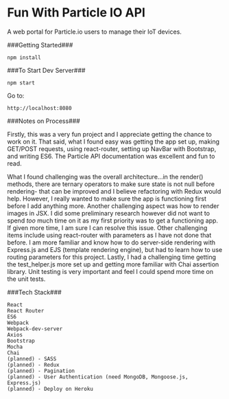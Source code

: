 # Fun With Particle IO API

A web portal for Particle.io users to manage their IoT devices.

###Getting Started###

	npm install

###To Start Dev Server###

    npm start

Go to:

    http://localhost:8080

###Notes on Process###

Firstly, this was a very fun project and I appreciate getting the chance to work on it. That said, what I found easy was 
getting the app set up, making GET/POST requests, using react-router, setting up NavBar with Bootstrap, and writing ES6. The
Particle API documentation was excellent and fun to read. 

What I found challenging was the overall architecture...in the render() methods, there are ternary operators to make sure state is not null before rendering- that can be improved and I believe refactoring with Redux would help. However, I really wanted to make sure the app is functioning first before I add anything more. Another challenging aspect was how to render images in JSX. I did some preliminary research however did not want to spend *too* much time on it as my first priority was to get a functioning app. If given more time, I am sure I can resolve this issue. Other challenging items include using react-router with parameters
as I have not done that before. I am more familiar and know how to do server-side rendering with Express.js and EJS (template
rendering engine), but had to learn how to use routing parameters for this project. Lastly, I had a challenging time getting
the test_helper.js more set up and getting more familiar with Chai assertion library. Unit testing is very important and feel 
I could spend more time on the unit tests.


###Tech Stack###

    React
    React Router
    ES6
    Webpack
    Webpack-dev-server
    Axios
    Bootstrap
    Mocha
    Chai
    (planned) - SASS
    (planned) - Redux
    (planned) - Pagination
    (planned) - User Authentication (need MongoDB, Mongoose.js, Express.js)
    (planned) - Deploy on Heroku